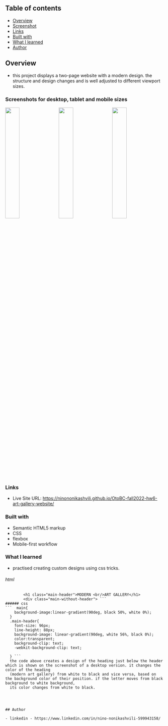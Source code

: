 ## Table of contents

  - [Overview](#overview)
  - [Screenshot](#screenshot)
  - [Links](#links)
  - [Built with](#built-with)
  - [What I learned](#what-i-learned)
  - [Author](#author)


## Overview
- this project displays a two-page website with a modern design. the structure and design changes and is well adjusted to different viewport sizes.

### Screenshots for desktop, tablet and mobile sizes

<div width="100%">
      <img
        src="https://user-images.githubusercontent.com/61002720/200712672-5730c823-ffdc-4717-81ce-ee6f55d5d987.png"
        width="30%"
        style="margin-right:3%"
        align="top"
      />
      <img
        src="https://user-images.githubusercontent.com/61002720/200712649-dca2bce8-31d0-44d9-bd96-d604a27ed4aa.png"
	width="30%"
	style="margin-right:3%"
        align="top"
      />
      <img
        src="https://user-images.githubusercontent.com/61002720/200712543-f65bdfef-954e-4c03-89eb-9ffa5ea7fce6.png"
        width="30%"
        align="top"
      />
    </div>






### Links

- Live Site URL: https://ninononikashvili.github.io/OtoBC-fall2022-hw6-art-gallery-website/


### Built with

- Semantic HTML5 markup
- CSS 
- flexbox
- Mobile-first workflow

### What I learned

- practised creating custom designs using css tricks.
###### html
```<div class="main-text">
        <h1 class="main-header">MODERN <br/>ART GALLERY</h1>
        <div class="main-without-header"> ```
###### css
```  main{
    background-image:linear-gradient(90deg, black 50%, white 0%);
  }
  .main-header{
    font-size: 96px;
    line-height: 88px;
    background-image: linear-gradient(90deg, white 56%, black 0%);
    color:transparent;
    background-clip: text;
    -webkit-background-clip: text;

  } ```
  the code above creates a design of the heading just below the header which is shown on the screenshot of a desktop version. it changes the color of the heading 
  (modern art gallery) from white to black and vice versa, based on the background color of their position. if the letter moves from black background to white background, 
  its color changes from white to black.
        
        


## Author

- linkedin - https://www.linkedin.com/in/nino-nonikashvili-599943158/
